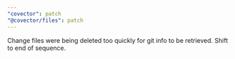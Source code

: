 ```yaml
---
"covector": patch
"@covector/files": patch
---
```


Change files were being deleted too quickly for git info to be retrieved. Shift to end of sequence.
